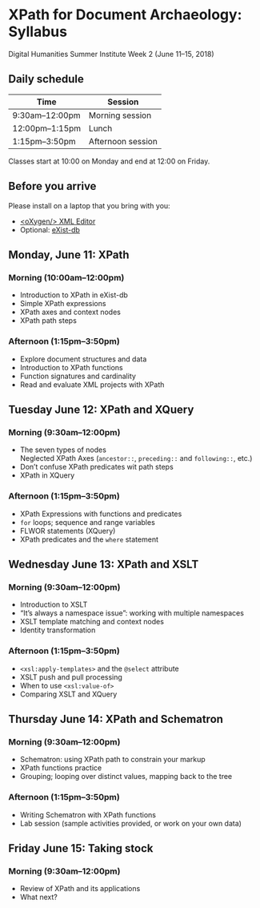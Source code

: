 # XPath for Document Archaeology: Syllabus 

Digital Humanities Summer Institute Week 2 (June 11–15, 2018)

## Daily schedule 

Time | Session
---- | ----
9:30am–12:00pm | Morning session
12:00pm–1:15pm | Lunch
1:15pm–3:50pm | Afternoon session

Classes start at 10:00 on Monday and end at 12:00 on Friday.

## Before you arrive

Please install on a laptop that you bring with you: 

* [&lt;oXygen/&gt; XML Editor](http://www.oxygenxml.com)
* Optional: [eXist-db](http://exist-db.org)

## Monday, June 11: XPath

### Morning (10:00am–12:00pm)

* Introduction to XPath in eXist-db
* Simple XPath expressions
* XPath axes and context nodes
* XPath path steps

### Afternoon (1:15pm–3:50pm)

* Explore document structures and data
* Introduction to XPath functions 
* Function signatures and cardinality
* Read and evaluate XML projects with XPath

## Tuesday June 12: XPath and XQuery

### Morning (9:30am–12:00pm)

* The seven types of nodes<br/>Neglected XPath Axes (`ancestor::`, `preceding::` and `following::`, etc.)
* Don’t confuse XPath predicates wit path steps
* XPath in XQuery

### Afternoon (1:15pm–3:50pm)

* XPath Expressions with functions and predicates
* `for` loops; sequence and range variables 
* FLWOR statements (XQuery)
* XPath predicates and the `where` statement

## Wednesday June 13: XPath and XSLT

### Morning (9:30am–12:00pm)

* Introduction to XSLT
* “It’s always a namespace issue”: working with multiple namespaces
* XSLT template matching and context nodes
* Identity transformation

### Afternoon (1:15pm–3:50pm)

* `<xsl:apply-templates>` and the `@select` attribute
* XSLT push and pull processing
* When to use `<xsl:value-of>`
* Comparing XSLT and XQuery

## Thursday June 14: XPath and Schematron

### Morning (9:30am–12:00pm)

* Schematron: using XPath path to constrain your markup
* XPath functions practice 
* Grouping; looping over distinct values, mapping back to the tree

### Afternoon (1:15pm–3:50pm)

* Writing Schematron with XPath functions
* Lab session (sample activities provided, or work on your own data)

## Friday June 15: Taking stock

### Morning (9:30am–12:00pm)

* Review of XPath and its applications
* What next?
